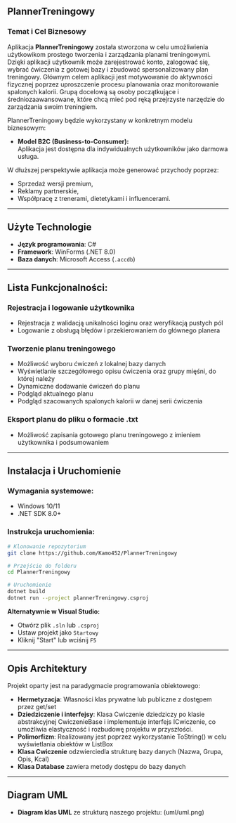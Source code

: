 ## PlannerTreningowy

### Temat i Cel Biznesowy
Aplikacja **PlannerTreningowy** została stworzona w celu umożliwienia użytkowikom prostego tworzenia i zarządzania planami treningowymi. Dzięki aplikacji użytkownik może zarejestrować konto, zalogować się, wybrać ćwiczenia z gotowej bazy i zbudować spersonalizowany plan treningowy. Głównym celem aplikacji jest motywowanie do aktywności fizycznej poprzez uproszczenie procesu planowania oraz monitorowanie spalonych kalorii.
Grupą docelową są osoby początkujące i średniozaawansowane, które chcą mieć pod ręką przejrzyste narzędzie do zarządzania swoim treningiem.

PlannerTreningowy będzie wykorzystany w konkretnym modelu biznesowym:
- **Model B2C (Business-to-Consumer):**  
  Aplikacja jest dostępna dla indywidualnych użytkowników jako darmowa usługa.

W dłuższej perspektywie aplikacja może generować przychody poprzez:
- Sprzedaż wersji premium,
- Reklamy partnerskie,
- Współpracę z trenerami, dietetykami i influencerami.

---

## Użyte Technologie
- **Język programowania**: C#
- **Framework**: WinForms (.NET 8.0)
- **Baza danych**: Microsoft Access (`.accdb`)

---

## Lista Funkcjonalności:

### Rejestracja i logowanie użytkownika
- Rejestracja z walidacją unikalności loginu oraz weryfikacją pustych pól
- Logowanie z obsługą błędów i przekierowaniem do głównego planera

### Tworzenie planu treningowego
- Możliwość wyboru ćwiczeń z lokalnej bazy danych
- Wyświetlanie szczegółowego opisu ćwiczenia oraz grupy mięśni, do której należy
- Dynamiczne dodawanie ćwiczeń do planu
- Podgląd aktualnego planu
- Podgląd szacowanych spalonych kalorii w danej serii ćwiczenia

### Eksport planu do pliku o formacie .txt
- Możliwość zapisania gotowego planu treningowego z imieniem użytkownika i podsumowaniem

---

## Instalacja i Uruchomienie

### Wymagania systemowe:
- Windows 10/11
- .NET SDK 8.0+

### Instrukcja uruchomienia:
```bash
# Klonowanie repozytorium
git clone https://github.com/Kamo452/PlannerTreningowy

# Przejście do folderu
cd PlannerTreningowy

# Uruchomienie
dotnet build
dotnet run --project plannerTreningowy.csproj
```

**Alternatywnie w Visual Studio:**
- Otwórz plik `.sln` lub `.csproj`
- Ustaw projekt jako `Startowy`
- Kliknij "Start" lub wciśnij `F5`

---

## Opis Architektury

Projekt oparty jest na paradygmacie programowania obiektowego:

- **Hermetyzacja**: Własności klas prywatne lub publiczne z dostępem przez get/set
- **Dziedziczenie i interfejsy**: Klasa Cwiczenie dziedziczy po klasie abstrakcyjnej CwiczenieBase i implementuje interfejs ICwiczenie, co umożliwia elastyczność i rozbudowę projektu w przyszłości.
- **Polimorfizm**: Realizowany jest poprzez wykorzystanie ToString() w celu  wyświetlania obiektów w ListBox
- **Klasa Cwiczenie** odzwierciedla strukturę bazy danych (Nazwa, Grupa, Opis, Kcal)
- **Klasa Database** zawiera metody dostępu do bazy danych

---

## Diagram UML
- **Diagram klas UML** ze strukturą naszego projektu: (uml/uml.png)
